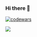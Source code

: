 ### Hi there 👋

[![codewars](https://www.codewars.com/users/username/badges/small)](https://www.codewars.com/users/oklave)

![](https://github-profile-summary-cards.vercel.app/api/cards/repos-per-language?username=oklave&theme=solarized_dark)
